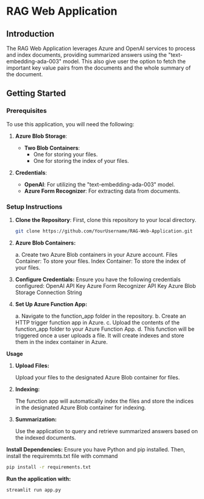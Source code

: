 # RAG Web Application

## Introduction

The RAG Web Application leverages Azure and OpenAI services to process and index documents, providing summarized answers using the "text-embedding-ada-003" model. This also give user the option to fetch the important key value pairs from the documents and the whole summary of the document. 

## Getting Started

### Prerequisites

To use this application, you will need the following:

1. **Azure Blob Storage**:
   - **Two Blob Containers**: 
     - One for storing your files.
     - One for storing the index of your files.

2. **Credentials**:
   - **OpenAI**: For utilizing the "text-embedding-ada-003" model.
   - **Azure Form Recognizer**: For extracting data from documents.

### Setup Instructions

1. **Clone the Repository**:
   First, clone this repository to your local directory.
   ```bash
   git clone https://github.com/YourUsername/RAG-Web-Application.git
   
2. **Azure Blob Containers:**

   a. Create two Azure Blob containers in your Azure account.
      Files Container: To store your files.
      Index Container: To store the index of your files.
   
3. **Configure Credentials:**
   Ensure you have the following credentials configured:
      OpenAI API Key
      Azure Form Recognizer API Key
      Azure Blob Storage Connection String
   
3. **Set Up Azure Function App:**

   a. Navigate to the function_app folder in the repository.
   b. Create an HTTP trigger function app in Azure.
   c. Upload the contents of the function_app folder to your Azure Function App.
   d. This function will be triggered once a user uploads a file. It will create indexes and store them in the index container in Azure.

**Usage**
1. **Upload Files:**

   Upload your files to the designated Azure Blob container for files.
   
2. **Indexing:**

   The function app will automatically index the files and store the indices in the designated Azure Blob container for indexing.

3. **Summarization:**

   Use the application to query and retrieve summarized answers based on the indexed documents.

**Install Dependencies:**
   Ensure you have Python and pip installed. Then, install the requiremnts.txt file with command 
   ```bash
   pip install -r requirements.txt
   ```

**Run the application with:**

   ```bash
   streamlit run app.py

